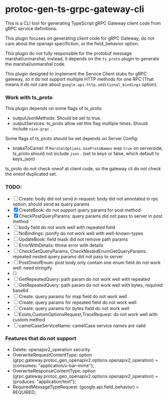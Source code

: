 # protoc-gen-ts-grpc-gateway-cli

This is a CLI tool for generating TypeScript gRPC Gateway client code from gRPC service definitions.

This plugin focuses on generating client code for gRPC Gateway, do not care about the openapi specifiction, or the field_behavior option.

This plugin do not fully responsible for the protobuf message marshal/unmarshal, instead, it depends on the `ts_proto` plugin to generate the marshal/unmarshal code.

This plugin designed to implement the Service Client stubs for gRPC gateway, so it do not support multiple HTTP methods for one RPC (That means it do not care about `google.api.http.additional_bindings` option).

### Work with ts_proto

This plugin depends on some flags of ts_proto:

- outputJsonMethods: Should be set to true.
- outputServices: ts_proto allow set this flag multiple times. Should include `nice-grpc` .

Some flags of ts_proto should be set depends on Server Config:

- snakeToCamel: If `MarshalOptions.UseProtoNames` was `true` on serverside, ts_proto should not include `json` . (set to keys or false, which default to keys_json)

ts_proto do not check oneof at client code, so the gateway cli do not check the oneof duplicated set.

### TODO: 

- [ ] Create: body did not send in request: body did not annotated in rpc option, should send as query params
- [x] CreateBook: do not support query params for post method
- [x] CheckPostQueryParams: query params did not pass to server in post method
- [ ] body field do not work well with repeated field
- [ ] NoBindings: jsonify do not work well with well-known-types
- [ ] UpdateBook: field mask did not remove path params
- [ ] ErrorWithDetails: throw error with details
- [ ] CheckGetQueryParams, CheckNestedEnumGetQueryParams: repeated nested query params did not pass to server
- [ ] PostOneofEnum: post body only contain one enum field do not work well: need stringify
- [ ] 
- [ ] GetRepeatedQuery: path param do not work well with repeated
- [ ] GetRepeatedQuery: path param do not work well with bytes, required base64
- [ ] Create: query params for map field do not work well
- [ ] Create: query params for repeated field do not work well
- [ ] Create: query params for bytes field do not work well
- [ ] Exists,CustomOptionsRequest,TraceRequest: do not work well with custom method
- [ ] camelCaseServiceName: camelCase service names are valid

### Features that do not support

- Delete: openapiv2_operation security
- OverwriteRequestContentType:     option (grpc.gateway.protoc_gen_openapiv2.options.openapiv2_operation) = {consumes: "application/x-bar-mime"};
- OverwriteResponseContentType:    option (grpc.gateway.protoc_gen_openapiv2.options.openapiv2_operation) = {produces: "application/text"};
- RequiredMessageTypeRequest:      (google.api.field_behavior) = REQUIRED;
